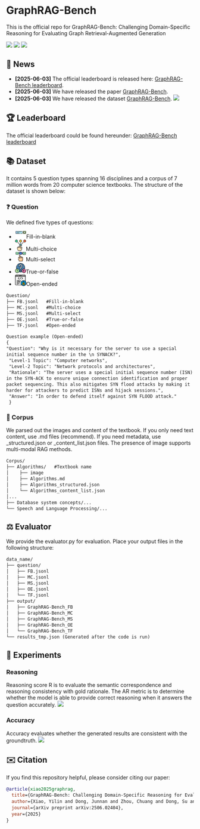 # GraphRAG-Bench
This is the official repo for GraphRAG-Bench: Challenging Domain-Specific Reasoning for Evaluating Graph Retrieval-Augmented Generation

<div align="left">
   <p>
   <a href='https://deep-polyu.github.io/RAG/'><img src='https://img.shields.io/badge/Project-Page-Green'></a>
   <a href='https://arxiv.org/abs/2506.02404'><img src='https://img.shields.io/badge/arXiv-2506.02404-b31b1b'></a>
   <a href='https://huggingface.co/datasets/jeremycp3/GraphRAG-Bench'><img src='https://img.shields.io/badge/Huggingface-GraphRAGBench-blue.svg'></a>
  </p>
</div>

## 🎉 News
- **[2025-06-03]** The official leaderboard is released here: [GraphRAG-Bench leaderboard](https://deep-polyu.github.io/RAG/).
- **[2025-06-03]** We have released the paper [GraphRAG-Bench](https://arxiv.org/abs/2506.02404).
- **[2025-06-03]** We have released the dataset [GraphRAG-Bench](https://huggingface.co/datasets/jeremycp3/GraphRAG-Bench).
![](doc/fig1.jpg)

## 🏆 Leaderboard
The official leaderboard could be found hereunder:
[GraphRAG-Bench leaderboard](https://deep-polyu.github.io/RAG/)

## 📚 Dataset
It contains 5 question types spanning 16 disciplines and a corpus of 7 million words from 20 computer science textbooks. The structure of the dataset is shown below:

### ❓ Question
We defined five types of questions:
- ![img.png](doc/Fill-in-blank.png)Fill-in-blank
- ![img.png](doc/Multi-choice.png)Multi-choice
- ![img.png](doc/Multi-select.png)Multi-select
- ![img.png](doc/True-or-false.png)True-or-false
- ![img.png](doc/Open-ended.png)Open-ended
```
Question/
├── FB.jsonl   #Fill-in-blank
├── MC.jsonl   #Multi-choice
├── MS.jsonl   #Multi-select
├── OE.jsonl   #True-or-false
├── TF.jsonl   #Open-ended
```

```
Question example (Open-ended)
{
"Question": "Why is it necessary for the server to use a special initial sequence number in the \n SYNACK?",
 "Level-1 Topic": "Computer networks", 
 "Level-2 Topic": "Network protocols and architectures", 
 "Rationale": "The server uses a special initial sequence number (ISN) in the SYN-ACK to ensure unique connection identification and proper packet sequencing. This also mitigates SYN flood attacks by making it harder for attackers to predict ISNs and hijack sessions.", 
 "Answer": "In order to defend itself against SYN FLOOD attack."
 }

```
### 📄 Corpus
We parsed out the images and content of the textbook. If you only need text content, use .md files (recommend). If you need metadata, use _structured.json or _content_list.json files. The presence of image supports multi-modal RAG methods.

```
Corpus/
├── Algorithms/   #Textbook name
│    ├── image
│    ├── Algorithms.md
│    ├── Algorithms_structured.json
│    └── Algorithms_content_list.json
│...
├── Database system concepts/...
└── Speech and Language Processing/...

```

## ⚖️ Evaluator
We provide the evaluator.py for evaluation. Place your output files in the following structure:
```
data_name/
├── question/
│   ├── FB.jsonl
│   ├── MC.jsonl
│   ├── MS.jsonl
│   ├── OE.jsonl
│   └── TF.jsonl
├── output/
│   ├── GraphRAG-Bench_FB
│   ├── GraphRAG-Bench_MC
│   ├── GraphRAG-Bench_MS
│   ├── GraphRAG-Bench_OE
│   └── GraphRAG-Bench_TF
└── results_tmp.json (Generated after the code is run)
```

## 🧪 Experiments
### Reasoning
Reasoning score R is to evaluate the semantic correspondence and reasoning consistency with gold rationale. The AR metric is to determine whether the model is able to provide correct reasoning when it answers the question accurately.
![](doc/reasoning.jpg)
### Accuracy
Accuracy evaluates whether the generated results are consistent with the groundtruth.
![](doc/accuracy.jpg)
## ✉️ Citation

If you find this repository helpful, please consider citing our paper:

```bibtex
@article{xiao2025graphrag,
  title={GraphRAG-Bench: Challenging Domain-Specific Reasoning for Evaluating Graph Retrieval-Augmented Generation},
  author={Xiao, Yilin and Dong, Junnan and Zhou, Chuang and Dong, Su and Zhang, Qianwen and Yin, Di and Sun, Xing and Huang, Xiao},
  journal={arXiv preprint arXiv:2506.02404},
  year={2025}
}
```

